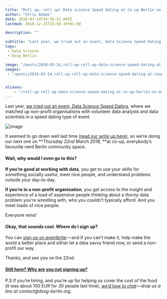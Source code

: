 ```yaml
---
title: "Roll up, roll up! Data science Speed Dating at Co-up Berlin on March 22nd!"
author: "Chris Adams"
date: 2018-03-14T14:38:52.845Z
lastmod: 2018-12-25T15:58:19+01:00

description: ""

subtitle: "Last year, we tried out an event, Data Science Speed Dating, where we matched up non-profit organisations with volunteer data analysts and…"
tags:
 - Data Science 
 - Dssg Berlin 

image: "/posts/2018-03-14_roll-up-roll-up-data-science-speed-dating-at-coup-berlin-on-march-22nd/images/1.jpeg" 
images:
 - "/posts/2018-03-14_roll-up-roll-up-data-science-speed-dating-at-coup-berlin-on-march-22nd/images/1.jpeg" 


aliases:
    - "/roll-up-roll-up-data-science-speed-dating-at-co-up-berlin-on-march-22nd-c89721d27c44"
---
```


Last year, [we tried out an event, Data Science Speed Dating](https://blog.dssg-berlin.org/data-science-speed-dating-in-berlin-9c75a44a5c00), where we matched up non-profit organisations with volunteer data analysts and data scientists in a speed dating type of event.




![image](/posts/2018-03-14_roll-up-roll-up-data-science-speed-dating-at-coup-berlin-on-march-22nd/images/1.jpeg)



It seemed to go down well last time [(read our write up here)](https://blog.dssg-berlin.org/data-science-speed-dating-in-berlin-9c75a44a5c00), so we’re doing our next one on **_Thursday 22nd March 2018,_ **at co-up, everybody’s favourite nerd Berlin community space.

#### Wait, why would I even go to this?

**If you’re good at working with data**, you get to use your skills for something socially useful, meet nice people, and understand problems outside your day-to-day.

**If you’re in a non-profit organisation**, you get access to the insight and experience of a load of expensive people thinking about a thorny data problem you’re wrestling with, who you couldn’t typically afford. And you meet loads of nice people.

Everyone wins!

#### Okay, that sounds cool. Where do I sign up?

You can [sign up on eventbrite](http://tickets-43546017310) — and if you can’t make it, help make the world a better place and either let a data savvy friend now, or send a non-profit our way.

Thanks, and see you on the 22nd.

#### [Still here? Why are you not signing up?](https://www.eventbrite.de/e/dssg-data-science-speed-dating-march-2018-tickets-43546017310)

P.S If you’re hiring, and you’re up for helping us cover the cost of the food (it was about 100 EUR for 30 people last time), [_we’d love to chat_](mailto:contact@dssg-berlin.org)_— drop us a line at contact@dssg-berlin.org_.
